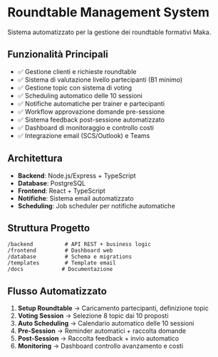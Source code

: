 # Roundtable Management System

Sistema automatizzato per la gestione dei roundtable formativi Maka.

## Funzionalità Principali

- ✅ Gestione clienti e richieste roundtable
- ✅ Sistema di valutazione livello partecipanti (B1 minimo)
- ✅ Gestione topic con sistema di voting
- ✅ Scheduling automatico delle 10 sessioni
- ✅ Notifiche automatiche per trainer e partecipanti
- ✅ Workflow approvazione domande pre-sessione
- ✅ Sistema feedback post-sessione automatizzato
- ✅ Dashboard di monitoraggio e controllo costi
- ✅ Integrazione email (SCS/Outlook) e Teams

## Architettura

- **Backend**: Node.js/Express + TypeScript
- **Database**: PostgreSQL
- **Frontend**: React + TypeScript
- **Notifiche**: Sistema email automatizzato
- **Scheduling**: Job scheduler per notifiche automatiche

## Struttura Progetto

```
/backend          # API REST + business logic
/frontend         # Dashboard web
/database         # Schema e migrations
/templates        # Template email
/docs            # Documentazione
```

## Flusso Automatizzato

1. **Setup Roundtable** → Caricamento partecipanti, definizione topic
2. **Voting Session** → Selezione 8 topic dai 10 proposti  
3. **Auto Scheduling** → Calendario automatico delle 10 sessioni
4. **Pre-Session** → Reminder automatici + raccolta domande
5. **Post-Session** → Raccolta feedback + invio automatico
6. **Monitoring** → Dashboard controllo avanzamento e costi